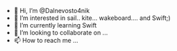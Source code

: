 - 👋 Hi, I’m @Dalnevosto4nik
- 👀 I’m interested in sail.. kite... wakeboard.... and Swift;)
- 🌱 I’m currently learning Swift
- 💞️ I’m looking to collaborate on ...
- 📫 How to reach me ...

<!---
Dalnevosto4nik/Dalnevosto4nik is a ✨ special ✨ repository because its `README.md` (this file) appears on your GitHub profile.
You can click the Preview link to take a look at your changes.
--->
